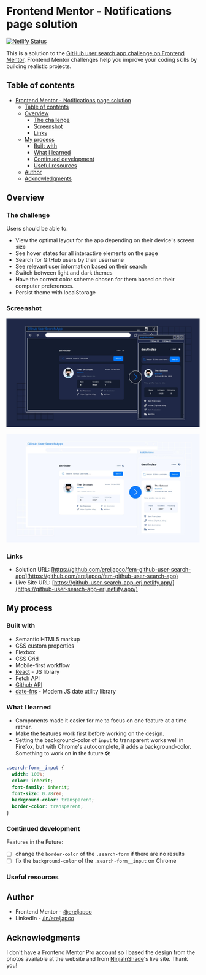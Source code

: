 # Frontend Mentor - Notifications page solution

[![Netlify Status](https://api.netlify.com/api/v1/badges/fcbeedfd-9e6c-42e6-a2f5-0a2ed7d2eaed/deploy-status)](https://app.netlify.com/sites/github-user-search-app-erj/deploys)

This is a solution to the [GitHub user search app challenge on Frontend Mentor](https://www.frontendmentor.io/challenges/github-user-search-app-Q09YOgaH6). Frontend Mentor challenges help you improve your coding skills by building realistic projects.

## Table of contents

- [Frontend Mentor - Notifications page solution](#frontend-mentor---notifications-page-solution)
  - [Table of contents](#table-of-contents)
  - [Overview](#overview)
    - [The challenge](#the-challenge)
    - [Screenshot](#screenshot)
    - [Links](#links)
  - [My process](#my-process)
    - [Built with](#built-with)
    - [What I learned](#what-i-learned)
    - [Continued development](#continued-development)
    - [Useful resources](#useful-resources)
  - [Author](#author)
  - [Acknowledgments](#acknowledgments)

## Overview

### The challenge

Users should be able to:

- View the optimal layout for the app depending on their device's screen size
- See hover states for all interactive elements on the page
- Search for GitHub users by their username
- See relevant user information based on their search
- Switch between light and dark themes
- Have the correct color scheme chosen for them based on their computer preferences.
- Persist theme with localStorage

### Screenshot

![](./public/preview-dark.jpg)

![](./public/preview-light.jpg)

### Links

- Solution URL: [https://github.com/ereljapco/fem-github-user-search-app](https://github.com/ereljapco/fem-github-user-search-app)
- Live Site URL: [https://github-user-search-app-erj.netlify.app/](https://github-user-search-app-erj.netlify.app/)

## My process

### Built with

- Semantic HTML5 markup
- CSS custom properties
- Flexbox
- CSS Grid
- Mobile-first workflow
- [React](https://reactjs.org/) - JS library
- Fetch API
- [Github API](https://docs.github.com/en/rest/users/users?apiVersion=2022-11-28)
- [date-fns](https://date-fns.org/) - Modern JS date utility library

### What I learned

- Components made it easier for me to focus on one feature at a time rather.
- Make the features work first before working on the design.
- Setting the background-color of `input` to transparent works well in Firefox, but with Chrome's autocomplete, it adds a background-color. Something to work on in the future 🛠️

```css
.search-form__input {
  width: 100%;
  color: inherit;
  font-family: inherit;
  font-size: 0.78rem;
  background-color: transparent;
  border-color: transparent;
}
```

### Continued development

Features in the Future:

- [ ] change the `border-color` of the `.search-form` if there are no results
- [ ] fix the `background-color` of the `.search-form__input` on Chrome

### Useful resources

## Author

- Frontend Mentor - [@ereljapco](https://www.frontendmentor.io/profile/ereljapco)
- LinkedIn - [/in/ereljapco](https://www.linkedin.com/in/ereljapco/)

## Acknowledgments

I don't have a Frontend Mentor Pro account so I based the design from the photos available at the website and from [NinjaInShade](https://github.com/NinjaInShade)'s live site. Thank you!
